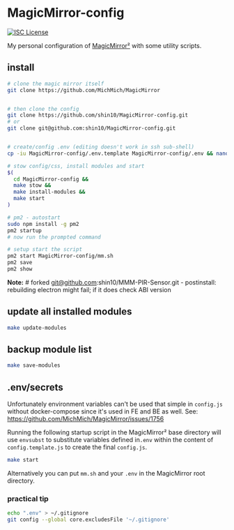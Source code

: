 # MagicMirror-config

[![ISC License](https://img.shields.io/badge/license-ISC-blue.svg)](https://choosealicense.com/licenses/isc)

My personal configuration of [MagicMirror²](https://github.com/MichMich/MagicMirror) with some utility scripts.

## install

```sh
# clone the magic mirror itself
git clone https://github.com/MichMich/MagicMirror


# then clone the config
git clone https://github.com/shin10/MagicMirror-config.git
# or
git clone git@github.com:shin10/MagicMirror-config.git


# create/config .env (editing doesn't work in ssh sub-shell)
cp -iu MagicMirror-config/.env.template MagicMirror-config/.env && nano MagicMirror-config/.env

# stow config/css, install modules and start
$(
  cd MagicMirror-config &&
  make stow &&
  make install-modules &&
  make start
)

# pm2 - autostart
sudo npm install -g pm2
pm2 startup
# now run the prompted command

# setup start the script
pm2 start MagicMirror-config/mm.sh
pm2 save
pm2 show
```

**Note:** # forked git@github.com:shin10/MMM-PIR-Sensor.git - postinstall: rebuilding electron might fail; if it does check ABI version

## update all installed modules

```sh
make update-modules
```

## backup module list

```sh
make save-modules
```

## .env/secrets

Unfortunately environment variables can't be used that simple in `config.js` without docker-compose since it's used in FE and BE as well. See: https://github.com/MichMich/MagicMirror/issues/1756

Running the following startup script in the MagicMirror² base directory will use `envsubst` to substitute variables defined in`.env` within the content of `config.template.js` to create the final `config.js`.

```sh
make start
```

Alternatively you can put `mm.sh` and your `.env` in the MagicMirror root directory.

### practical tip

```sh
echo ".env" > ~/.gitignore
git config --global core.excludesFile '~/.gitignore'
```
